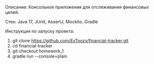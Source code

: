 Описание:
Консольное приложения для отслеживания финансовых целей.

Стек:
Java 17, JUnit, AssertJ, Mockito, Gradle

Инструкция по запуску проекта:

1. git clone https://github.com/ExToozy/financial-tracker.git
2. cd financial-tracker
3. git checkout homework_1
4. gradle run --console=plain